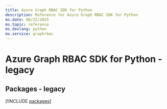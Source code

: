 ```yaml
---
title: Azure Graph RBAC SDK for Python
description: Reference for Azure Graph RBAC SDK for Python
ms.date: 08/22/2025
ms.topic: reference
ms.devlang: python
ms.service: graphrbac
---
```

# Azure Graph RBAC SDK for Python - legacy
## Packages - legacy
[!INCLUDE [packages](graph-rbac-index.md)]